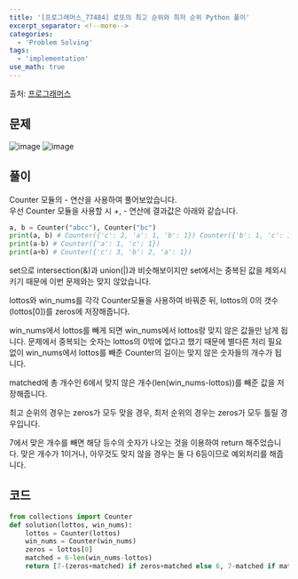 ```yaml
---
title: '[프로그래머스_77484] 로또의 최고 순위와 최저 순위 Python 풀이'
excerpt_separator: <!--more-->
categories:
  - 'Problem Solving'
tags:
  - 'implementation'
use_math: true
---
```


출처: [프로그래머스](https://programmers.co.kr/learn/courses/30/lessons/77484)

## 문제

![image](https://user-images.githubusercontent.com/59808674/169042180-8f5fb79a-80bf-49ed-a500-31714759194c.png)
![image](https://user-images.githubusercontent.com/59808674/169042228-6925c87a-77a7-4d59-8d27-bd2041d88e58.png)

## 풀이

Counter 모듈의 - 연산을 사용하여 풀어보았습니다.  
우선 Counter 모듈을 사용할 시 +, - 연산에 결과값은 아래와 같습니다.

```python
a, b = Counter("abcc"), Counter("bc")
print(a, b) # Counter({'c': 2, 'a': 1, 'b': 1}) Counter({'b': 1, 'c': 1})
print(a-b) # Counter({'a': 1, 'c': 1})
print(a+b) # Counter({'c': 3, 'b': 2, 'a': 1})
```

set으로 intersection(&)과 union(|)과 비슷해보이지만 set에서는 중복된 값을 제외시키기 때문에 이번 문제와는 맞지 않았습니다.

lottos와 win_nums를 각각 Counter모듈을 사용하여 바꿔준 뒤, lottos의 0의 갯수(lottos\[0])를 zeros에 저장해줍니다.

win_nums에서 lottos를 빼게 되면 win_nums에서 lottos랑 맞지 않은 값들만 남게 됩니다. 문제에서 중복되는 숫자는 lottos의 0밖에 없다고 했기 때문에 별다른 처리 필요없이 win_nums에서 lottos를 빼준 Counter의 길이는 맞지 않은 숫자들의 개수가 됩니다.

matched에 총 개수인 6에서 맞지 않은 개수(len(win_nums-lottos))를 빼준 값을 저장해줍니다.

최고 순위의 경우는 zeros가 모두 맞을 경우, 최저 순위의 경우는 zeros가 모두 틀릴 경우입니다.

7에서 맞은 개수를 빼면 해당 등수의 숫자가 나오는 것을 이용하여 return 해주었습니다. 맞은 개수가 1이거나, 아무것도 맞지 않을 경우는 둘 다 6등이므로 예외처리를 해줍니다.

## 코드

```python
from collections import Counter
def solution(lottos, win_nums):
    lottos = Counter(lottos)
    win_nums = Counter(win_nums)
    zeros = lottos[0]
    matched = 6-len(win_nums-lottos)
    return [7-(zeros+matched) if zeros+matched else 6, 7-matched if matched else 6]
```

